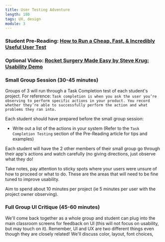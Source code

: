 ```yaml
---
title: User Testing Adventure
length: 180
tags: UX, design
module: 3
---
```


### Student Pre-Reading: [How to Run a Cheap, Fast, & Incredibly Useful User Test](https://medium.com/@jhreha/how-to-run-a-quick-effective-user-test-for-25-or-less-bc2cf3706787)

### Optional Video: [Rocket Surgery Made Easy by Steve Krug: Usability Demo](https://www.youtube.com/watch?v=QckIzHC99Xc&feature=youtu.be)

### Small Group Session (30-45 minutes)

Groups of 3 will run through a Task Completion test of each student's project. For reference: `Task completion is when you ask the user you’re observing to perform specific actions in your product. You record whether they’re able to successfully perform the action and what problems they ran into.`

Each student should have prepared before the small group session:

- Write out a list of the actions in your system (Refer to the `Task Completion Testing` section of the Pre-Reading article for tips and examples)

Each student will have the 2 other members of their small group go through their app's actions and watch carefully (no giving directions, just observe what they do!

Take notes, pay attention to sticky spots where your users were unsure of how to proceed or what to do. These are the areas that will need to be fine tuned to improve usability.

Aim to spend about 10 minutes per project (ie 5 minutes per user with the project owner observing).

### Full Group UI Critique (45-60 minutes)

We'll come back together as a whole group and student can plug into the main classroom screens for feedback on UI (this will not focus on usability, but may touch on it). Remember, UI and UX are two different things even though they are closely related! We'll discuss color, layout, font choices,
